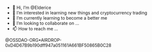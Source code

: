 - 👋 Hi, I’m @Elderice
- 👀 I’m interested in learning new things and cryptocurrency trading
- 🌱 I’m currently learning to become a better
 me
- 💞️ I’m looking to collaborate on ...
- 📫 How to reach me ...

<!---
Elderice/Elderice is a ✨ special ✨ repository because its `README.md` (this file) appears on your GitHub profile.
You can click the Preview link to take a look at your changes.
--->
@OSSDAO-ORG•AIRDROP-0xD4D67B9b190dff947a051161A661BF50865B0C28

